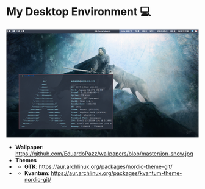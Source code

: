 # My Desktop Environment :computer:

<p align="center"><img src="ricing.png" ></img></p>

- **Wallpaper**: https://github.com/EduardoPazz/wallpapers/blob/master/jon-snow.jpg
- **Themes**
- - **GTK**: https://aur.archlinux.org/packages/nordic-theme-git/
- - **Kvantum**: https://aur.archlinux.org/packages/kvantum-theme-nordic-git/ 
